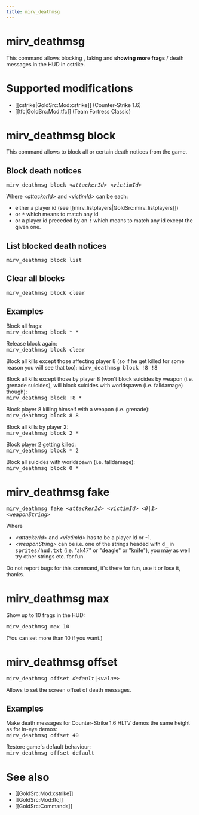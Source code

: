 ```yaml
---
title: mirv_deathmsg
---
```


# mirv_deathmsg

This command allows blocking , faking and **showing more frags** / death messages in the HUD in cstrike.

# Supported modifications

* [[cstrike|GoldSrc:Mod:cstrike]] (Counter-Strike 1.6)
* [[tfc|GoldSrc:Mod:tfc]] (Team Fortress Classic)

# mirv_deathmsg block

This command allows to block all or certain death notices from the game.

## Block death notices

<tt>mirv_deathmsg block _&lt;attackerId&gt;_ _&lt;victimId&gt;_</tt>

Where _&lt;attackerId&gt;_ and _&lt;victimId&gt;_ can be each:
* either a player id (see [[mirv_listplayers|GoldSrc:mirv_listplayers]])
* or <tt>*</tt> which means to match any id
* or a player id preceded by an <tt>!</tt> which means to match any id except the given one.

## List blocked death notices

<tt>mirv_deathmsg block list</tt>

## Clear all blocks

<tt>mirv_deathmsg block clear</tt>

## Examples

Block all frags:<br />
<tt>mirv_deathmsg block * *</tt>

Release block again:<br />
<tt>mirv_deathmsg block clear</tt>

Block all kills except those affecting player 8 (so if he get killed for some reason you will see that too):
<tt>mirv_deathmsg block !8 !8</tt>

Block all kills except those by player 8 (won't block suicides by weapon (i.e. grenade suicides), will block suicides with worldspawn (i.e. falldamage) though):<br />
<tt>mirv_deathmsg block !8 *</tt>

Block player 8 killing himself with a weapon (i.e. grenade):<br />
<tt>mirv_deathmsg block 8 8</tt>

Block all kills by player 2:<br />
<tt>mirv_deathmsg block 2 *</tt>

Block player 2 getting killed:<br />
<tt>mirv_deathmsg block * 2</tt>

Block all suicides with worldspawn (i.e. falldamage):<br />
<tt>mirv_deathmsg block 0 *</tt>

# mirv_deathmsg fake

<tt>mirv_deathmsg fake _&lt;attackerId&gt;_ _&lt;victimId&gt;_ _&lt;0|1&gt;_ _&lt;weaponString&gt;_</tt>

Where
* _&lt;attackerId&gt;_ and _&lt;victimId&gt;_ has to be a player Id or -1.
* _&lt;weaponString&gt;_ can be i.e. one of the strings headed with <tt>d_</tt> in <tt>sprites/hud.txt</tt> (i.e. "ak47" or "deagle" or "knife"), you may as well try other strings etc. for fun.

Do not report bugs for this command, it's there for fun, use it or lose it, thanks.

# mirv_deathmsg max

Show up to 10 frags in the HUD:

<tt>mirv_deathmsg max 10</tt>

(You can set more than 10 if you want.)

# mirv_deathmsg offset

<tt>mirv_deathmsg offset _default|&lt;value&gt;_</tt>

Allows to set the screen offset of death messages.

## Examples

Make death messages for Counter-Strike 1.6 HLTV demos the same height as for in-eye demos:<br />
<tt>mirv_deathmsg offset 40</tt>

Restore game's default behaviour:<br />
<tt>mirv_deathmsg offset default</tt>

# See also
* [[GoldSrc:Mod:cstrike]]
* [[GoldSrc:Mod:tfc]]
* [[GoldSrc:Commands]]